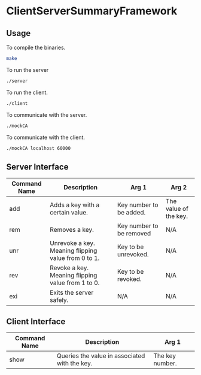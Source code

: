 # ClientServerSummaryFramework

## Usage

To compile the binaries.
```bash
make
```

To run the server
```bash
./server
```

To run the client.
```bash
./client
```

To communicate with the server.
```bash
./mockCA
```

To communicate with the client.
```bash
./mockCA localhost 60000
```


## Server Interface

| Command Name | Description                                                                                                           | Arg 1                    | Arg 2                 |
|--------------|-----------------------------------------------------------------------------------------------------------------------|--------------------------|-----------------------|
| add          |  Adds a key with a certain value. | Key number to be added.  | The value of the key. |
| rem          | Removes a key.                                                                                                        | Key number to be removed | N/A                   |
| unr          | Unrevoke a key. Meaning flipping value from 0 to 1.                                                                   | Key to be unrevoked.     | N/A                   |
| rev          | Revoke a key. Meaning flipping value from 1 to 0.                                                                     | Key to be revoked.       | N/A                   |
| exi          | Exits the server safely.                                                                                              | N/A                      | N/A                   |

## Client Interface
| Command Name | Description                                   | Arg 1           |
|--------------|-----------------------------------------------|-----------------|
| show         | Queries the value in associated with the key. | The key number. |
